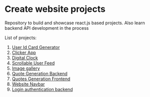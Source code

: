 # Create website projects
Repository to build and showcase react.js based projects.
Also learn backend API development in the process

List of projects:
1. [User Id Card Generator](https://github.com/codeclassifiers/react30_1_id_card_generator)
2. [Clicker App](https://github.com/codeclassifiers/react30_2_clickerapp)
3. [Digital Clock](https://github.com/codeclassifiers/react30_3_digital_clock)
4. [Scrollable User Feed](https://github.com/codeclassifiers/react30_4_user_feed_app)
5. [Image gallery](https://github.com/codeclassifiers/react30_5_image_gallery_app)
6. [Quote Generation Backend](https://github.com/codeclassifiers/react30_6_quotes_generation_backend)
7. [Quotes Generation Frontend](https://github.com/codeclassifiers/react30_7_quotes_generation_frontend)
8. [Website Navbar](https://github.com/codeclassifiers/react30_8_header)
9. [Login authentication backend](https://github.com/codeclassifiers/react30_9_login_auth_backend)
